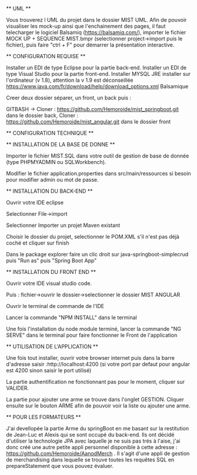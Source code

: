 ﻿** UML **

﻿Vous trouverez l UML du projet dans le dossier MIST UML. Afin de pouvoir visualiser les mock-up ainsi que l'enchainement des pages, il faut telecharger le logiciel Balsamiq (https://balsamiq.com/), importer le fichier MOCK UP + SEQUENCE MIST.bmpr (selectionner project->import puis le fichier), puis faire "ctrl + F" pour démarrer la présentation interactive.

** CONFIGURATION REQUISE **

Installer un EDI de type Eclipse pour la partie back-end. Installer un EDI de type Visual Studio pour la partie front-end. Installer MYSQL JRE installer sur l'ordinateur (v 1.8), attention la v 1.9 est déconseillée https://www.java.com/fr/download/help/download_options.xml Balsamique

Creer deux dossier séparer, un front, un back puis :

GITBASH -> Cloner : https://github.com/Hemoroide/mist_springboot.git dans le dossier back, Cloner : https://github.com/Hemoroide/mist_angular.git dans le dossier front

** CONFIGURATION TECHNIQUE **

** INSTALLATION DE LA BASE DE DONNE **

Importer le fichier MIST.SQL dans votre outil de gestion de base de donnée (type PHPMYADMIN ou SQLWorkbench).

Modifier le fichier application.properties dans src/main/ressources si besoin pour modifier admin ou mot de passe.

** INSTALLATION DU BACK-END **

Ouvrir votre IDE eclipse

Selectionner File->import

Selectionner Importer un projet Maven existant

Choisir le dossier du projet, selectionner le POM.XML s'il n'est pas déjà coché et cliquer sur finish

Dans le package explorer faire un clic droit sur java-springboot-simplecrud puis "Run as" puis "Spring Boot App"

** INSTALLATION DU FRONT END **

Ouvrir votre IDE visual studio code.

Puis : fichier->ouvrir le dossier->selectionner le dossier MIST ANGULAR

Ouvrir le terminal de commande de l'IDE

Lancer la commande "NPM INSTALL" dans le terminal

Une fois l'installation du node module terminé, lancer la commande "NG SERVE" dans le terminal pour faire fonctionner le Front de l'application

** UTILISATION DE L'APPLICATION **

Une fois tout installer, ouvrir votre browser internet puis dans la barre d'adresse saisir :http://localhost:4200 (si votre port par defaut pour angular est 4200 sinon saisir le port utilisé)

La partie authentification ne fonctionnant pas pour le moment, cliquer sur VALIDER.

La partie pour ajouter une arme se trouve dans l'onglet GESTION. Cliquer ensuite sur le bouton ARME afin de pouvoir voir la liste ou ajouter une arme.

** POUR LES FORMATEURS **

J'ai devellopée la partie Arme du springBoot en me basant sur la restitution de Jean-Luc et Alexis qui se sont occupé du back-end. Ils ont décidé d'utiliser la technologie JPA avec laquelle je ne suis pas trés à l'aise, j'ai donc créé une autre petite appli personnel disponible à cette adresse : https://github.com/Hemoroide/AanodMerch . Il s'agit d'une appli de gestion de merchandising dans lequelle se trouve toutes les requêtes SQL en prepareStatement que vous pouvez évaluer.